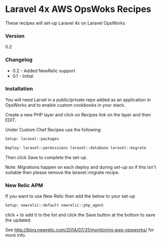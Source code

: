 # Laravel 4x AWS OpsWoks Recipes

These recipes will set-up Laravel 4x on Laravel OpsWorks

### Version
0.2

### Changelog

  - 0.2 - Added NewRelic support
  - 0.1 - Initial

### Installation

You will need Larvel in a public/private repo added as an application in OpsWorks and to enable custom cookbooks in your stack.

Create a new PHP layer and click on Recipes link on the layer and then EDIT. 

Under Custom Chef Recipes use the following:

```sh
Setup: laravel::packages
```
```sh
Deploy: laravel::permissions laravel::database laravel::migrate
```
Then click Save to complete the set-up. 

Note: Migrations happen on each deploy and during set-up so if this isn't suitable then please remove the laravel::migrate recipe.

### New Relic APM

If you want to use New Relic then add the below to your set-up

```sh
Setup: newrelic::default newrelic::php_agent
```
click + to add it to the list and click the Save button at the bottom to save the updated. 

See http://blog.newrelic.com/2014/07/31/monitoring-aws-opsworks/ for more info. 